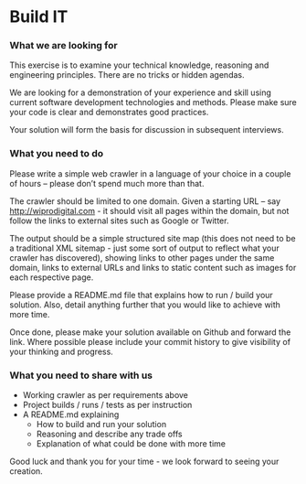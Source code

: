 # Build IT

### What we are looking for

This exercise is to examine your technical knowledge, reasoning and engineering
principles. There are no tricks or hidden agendas.

We are looking for a demonstration of your experience and skill using current
software development technologies and methods. Please make sure your code is
clear and demonstrates good practices.

Your solution will form the basis for discussion in subsequent interviews.

### What you need to do

Please write a simple web crawler in a language of your choice in a couple of
hours – please don’t spend much more than that.

The crawler should be limited to one domain. Given a starting URL – say
http://wiprodigital.com - it should visit all pages within the domain, but not
follow the links to external sites such as Google or Twitter.

The output should be a simple structured site map (this does not need to be a
traditional XML sitemap - just some sort of output to reflect what your crawler
has discovered), showing links to other pages under the same domain, links to
external URLs and links to static content such as images for each respective
page.

Please provide a README.md file that explains how to run / build your solution.
Also, detail anything further that you would like to achieve with more time.

Once done, please make your solution available on Github and forward the link.
Where possible please include your commit history to give visibility of your
thinking and progress.

### What you need to share with us

- Working crawler as per requirements above
- Project builds / runs / tests as per instruction
- A README.md explaining
  - How to build and run your solution
  - Reasoning and describe any trade offs
  - Explanation of what could be done with more time

Good luck and thank you for your time - we look forward to seeing your creation.
